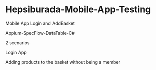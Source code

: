 # Hepsiburada-Mobile-App-Testing
Mobile App Login and AddBasket

Appium-SpecFlow-DataTable-C#

2 scenarios

Login App 

Adding products to the basket without being a member

